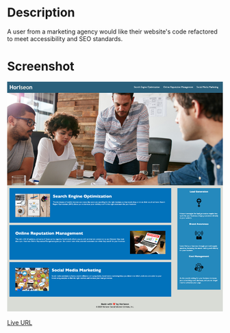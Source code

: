 # Description
A user from a marketing agency would like their website's code refactored to meet accessibility and SEO standards.

# Screenshot
![Horiseon Screenshot](/assets/images/Horiseon-SEO-Branding-and-Marketing-Consulting-Services.png)

[Live URL](https://jesse-howell.github.io/horiseon-semantic-refactor/)